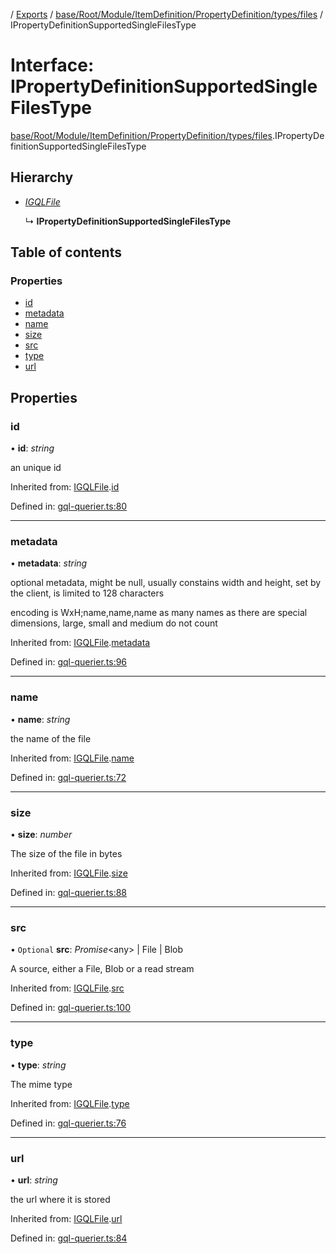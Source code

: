 [](../README.md) / [Exports](../modules.md) / [base/Root/Module/ItemDefinition/PropertyDefinition/types/files](../modules/base_root_module_itemdefinition_propertydefinition_types_files.md) / IPropertyDefinitionSupportedSingleFilesType

# Interface: IPropertyDefinitionSupportedSingleFilesType

[base/Root/Module/ItemDefinition/PropertyDefinition/types/files](../modules/base_root_module_itemdefinition_propertydefinition_types_files.md).IPropertyDefinitionSupportedSingleFilesType

## Hierarchy

* [*IGQLFile*](gql_querier.igqlfile.md)

  ↳ **IPropertyDefinitionSupportedSingleFilesType**

## Table of contents

### Properties

- [id](base_root_module_itemdefinition_propertydefinition_types_files.ipropertydefinitionsupportedsinglefilestype.md#id)
- [metadata](base_root_module_itemdefinition_propertydefinition_types_files.ipropertydefinitionsupportedsinglefilestype.md#metadata)
- [name](base_root_module_itemdefinition_propertydefinition_types_files.ipropertydefinitionsupportedsinglefilestype.md#name)
- [size](base_root_module_itemdefinition_propertydefinition_types_files.ipropertydefinitionsupportedsinglefilestype.md#size)
- [src](base_root_module_itemdefinition_propertydefinition_types_files.ipropertydefinitionsupportedsinglefilestype.md#src)
- [type](base_root_module_itemdefinition_propertydefinition_types_files.ipropertydefinitionsupportedsinglefilestype.md#type)
- [url](base_root_module_itemdefinition_propertydefinition_types_files.ipropertydefinitionsupportedsinglefilestype.md#url)

## Properties

### id

• **id**: *string*

an unique id

Inherited from: [IGQLFile](gql_querier.igqlfile.md).[id](gql_querier.igqlfile.md#id)

Defined in: [gql-querier.ts:80](https://github.com/onzag/itemize/blob/0e9b128c/gql-querier.ts#L80)

___

### metadata

• **metadata**: *string*

optional metadata, might be null, usually constains width and
height, set by the client, is limited to 128 characters

encoding is WxH;name,name,name as many names as there are special
dimensions, large, small and medium do not count

Inherited from: [IGQLFile](gql_querier.igqlfile.md).[metadata](gql_querier.igqlfile.md#metadata)

Defined in: [gql-querier.ts:96](https://github.com/onzag/itemize/blob/0e9b128c/gql-querier.ts#L96)

___

### name

• **name**: *string*

the name of the file

Inherited from: [IGQLFile](gql_querier.igqlfile.md).[name](gql_querier.igqlfile.md#name)

Defined in: [gql-querier.ts:72](https://github.com/onzag/itemize/blob/0e9b128c/gql-querier.ts#L72)

___

### size

• **size**: *number*

The size of the file in bytes

Inherited from: [IGQLFile](gql_querier.igqlfile.md).[size](gql_querier.igqlfile.md#size)

Defined in: [gql-querier.ts:88](https://github.com/onzag/itemize/blob/0e9b128c/gql-querier.ts#L88)

___

### src

• `Optional` **src**: *Promise*<any\> \| File \| Blob

A source, either a File, Blob or a read stream

Inherited from: [IGQLFile](gql_querier.igqlfile.md).[src](gql_querier.igqlfile.md#src)

Defined in: [gql-querier.ts:100](https://github.com/onzag/itemize/blob/0e9b128c/gql-querier.ts#L100)

___

### type

• **type**: *string*

The mime type

Inherited from: [IGQLFile](gql_querier.igqlfile.md).[type](gql_querier.igqlfile.md#type)

Defined in: [gql-querier.ts:76](https://github.com/onzag/itemize/blob/0e9b128c/gql-querier.ts#L76)

___

### url

• **url**: *string*

the url where it is stored

Inherited from: [IGQLFile](gql_querier.igqlfile.md).[url](gql_querier.igqlfile.md#url)

Defined in: [gql-querier.ts:84](https://github.com/onzag/itemize/blob/0e9b128c/gql-querier.ts#L84)
